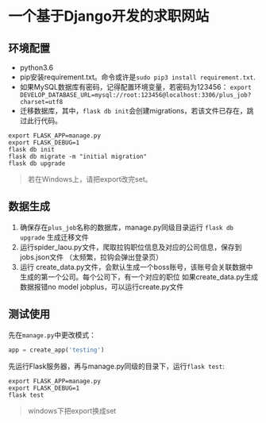 # 一个基于Django开发的求职网站

## 环境配置

- python3.6
- pip安装requirement.txt。命令或许是`sudo pip3 install requirement.txt`.
- 如果MySQL数据库有密码，记得配置环境变量，若密码为123456：
`export DEVELOP_DATABASE_URL=mysql://root:123456@localhost:3306/plus_job?charset=utf8`
- 迁移数据库，其中，`flask db init`会创建migrations，若该文件已存在，跳过此行代码。
```shell
export FLASK_APP=manage.py
export FLASK_DEBUG=1
flask db init
flask db migrate -m "initial migration"
flask db upgrade
```

> 若在Windows上，请把export改完set。

## 数据生成
1. 确保存在`plus_job`名称的数据库，manage.py同级目录运行 `flask db upgrade`  生成迁移文件
2. 运行spider_laou.py文件，爬取拉钩职位信息及对应的公司信息，保存到jobs.json文件
（太频繁，拉钩会弹出登录页）
3. 运行 create_data.py文件，会默认生成一个boss账号，该账号会关联数据中生成的第一个公司。每个公司下，有一个对应的职位
    如果create_data.py生成数据报错no model jobplus，可以运行create.py文件

## 测试使用

先在`manage.py`中更改模式：
```python
app = create_app('testing')
```

先运行Flask服务器，再与manage.py同级的目录下，运行`flask test`:

```shell
export FLASK_APP=manage.py
export FLASK_DEBUG=1
flask test
```

> windows下把export换成set
